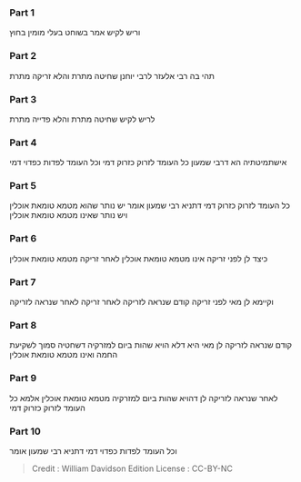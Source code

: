 
### Part 1
וריש לקיש אמר בשוחט בעלי מומין בחוץ

### Part 2
תהי בה רבי אלעזר לרבי יוחנן שחיטה מתרת והלא זריקה מתרת

### Part 3
לריש לקיש שחיטה מתרת והלא פדייה מתרת

### Part 4
אישתמיטתיה הא דרבי שמעון כל העומד לזרוק כזרוק דמי וכל העומד לפדות כפדוי דמי

### Part 5
כל העומד לזרוק כזרוק דמי דתניא רבי שמעון אומר יש נותר שהוא מטמא טומאת אוכלין ויש נותר שאינו מטמא טומאת אוכלין

### Part 6
כיצד לן לפני זריקה אינו מטמא טומאת אוכלין לאחר זריקה מטמא טומאת אוכלין

### Part 7
וקיימא לן מאי לפני זריקה קודם שנראה לזריקה לאחר זריקה לאחר שנראה לזריקה

### Part 8
קודם שנראה לזריקה לן מאי היא דלא הויא שהות ביום למזרקיה דשחטיה סמוך לשקיעת החמה ואינו מטמא טומאת אוכלין

### Part 9
לאחר שנראה לזריקה לן דהויא שהות ביום למזרקיה מטמא טומאת אוכלין אלמא כל העומד לזרוק כזרוק דמי

### Part 10
וכל העומד לפדות כפדוי דמי דתניא רבי שמעון אומר

>Credit : William Davidson Edition
>License : CC-BY-NC